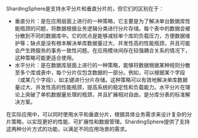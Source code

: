 ShardingSphere是支持水平分片和垂直分片的，但它们的区别在于：

+ 垂直分片：是在应用层面上进行的一种策略，它主要是为了解决单台数据库性能瓶颈的问题，将数据根据业务逻辑分类进行分片存储。每个表中的数据会被分散到不同的数据库中。它的优点是能够减轻单个库的负载压力，方便数据维护等；缺点是没有根本解决单库数据量过大、并发性高的性能瓶颈，并且可能会产生跨服务的事务一致性问题。在应用模块间存在较强耦合关系的情况下，这种策略可能更适合使用。
+ 水平分片：是在数据库层面上进行的一种策略，能够将数据根据某种规则分散至多个库或表中，每个分片仅包含数据的一部分。例如，可以根据某个字段（或某几个字段），如主键进行分片存储。这种策略可以有效地解决单库数据量过大、并发性高的性能瓶颈，提高系统的稳定性和负载能力。水平分片在理论上突破了单机数据量处理的瓶颈，并且扩展相对自由，是分库分表的标准解决方案。

在实际应用中，可以同时使用水平和垂直分片，根据具体业务需求来设计复杂的分片策略，以实现更好的性能、可扩展性和数据管理。ShardingSphere提供了支持这两种分片方式的功能，以满足不同应用场景的需求。

